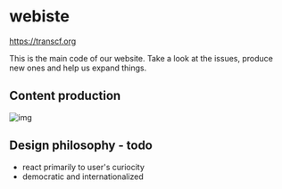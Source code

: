# webiste
https://transcf.org

This is the main code of our website. Take a look at the issues, produce new ones and help us expand things. 

## Content production
![img](https://github.com/tcfev/webiste/blob/main/Content-management.drawio.png)

## Design philosophy - todo
- react primarily to user's curiocity
- democratic and internationalized
